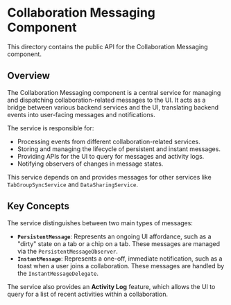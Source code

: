 # Collaboration Messaging Component

This directory contains the public API for the Collaboration Messaging component.

## Overview

The Collaboration Messaging component is a central service for managing and
dispatching collaboration-related messages to the UI. It acts as a bridge
between various backend services and the UI, translating backend events into
user-facing messages and notifications.

The service is responsible for:

*   Processing events from different collaboration-related services.
*   Storing and managing the lifecycle of persistent and instant messages.
*   Providing APIs for the UI to query for messages and activity logs.
*   Notifying observers of changes in message states.

This service depends on and provides messages for other services like
`TabGroupSyncService` and `DataSharingService`.

## Key Concepts

The service distinguishes between two main types of messages:

*   **`PersistentMessage`**: Represents an ongoing UI affordance, such as a
    "dirty" state on a tab or a chip on a tab. These messages are managed via
    the `PersistentMessageObserver`.
*   **`InstantMessage`**: Represents a one-off, immediate notification, such as
    a toast when a user joins a collaboration. These messages are handled by the
    `InstantMessageDelegate`.

The service also provides an **Activity Log** feature, which allows the UI to
query for a list of recent activities within a collaboration.